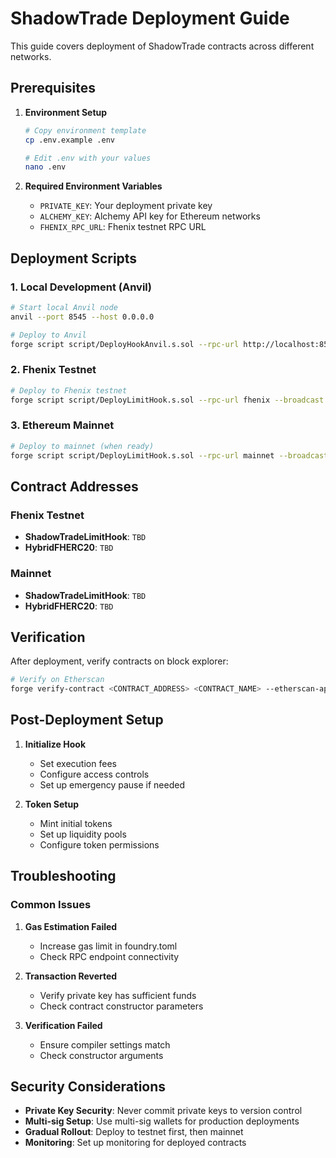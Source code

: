 # ShadowTrade Deployment Guide

This guide covers deployment of ShadowTrade contracts across different networks.

## Prerequisites

1. **Environment Setup**
   ```bash
   # Copy environment template
   cp .env.example .env
   
   # Edit .env with your values
   nano .env
   ```

2. **Required Environment Variables**
   - `PRIVATE_KEY`: Your deployment private key
   - `ALCHEMY_KEY`: Alchemy API key for Ethereum networks
   - `FHENIX_RPC_URL`: Fhenix testnet RPC URL

## Deployment Scripts

### 1. Local Development (Anvil)

```bash
# Start local Anvil node
anvil --port 8545 --host 0.0.0.0

# Deploy to Anvil
forge script script/DeployHookAnvil.s.sol --rpc-url http://localhost:8545 --broadcast
```

### 2. Fhenix Testnet

```bash
# Deploy to Fhenix testnet
forge script script/DeployLimitHook.s.sol --rpc-url fhenix --broadcast
```

### 3. Ethereum Mainnet

```bash
# Deploy to mainnet (when ready)
forge script script/DeployLimitHook.s.sol --rpc-url mainnet --broadcast
```

## Contract Addresses

### Fhenix Testnet
- **ShadowTradeLimitHook**: `TBD`
- **HybridFHERC20**: `TBD`

### Mainnet
- **ShadowTradeLimitHook**: `TBD`
- **HybridFHERC20**: `TBD`

## Verification

After deployment, verify contracts on block explorer:

```bash
# Verify on Etherscan
forge verify-contract <CONTRACT_ADDRESS> <CONTRACT_NAME> --etherscan-api-key $ETHERSCAN_API_KEY
```

## Post-Deployment Setup

1. **Initialize Hook**
   - Set execution fees
   - Configure access controls
   - Set up emergency pause if needed

2. **Token Setup**
   - Mint initial tokens
   - Set up liquidity pools
   - Configure token permissions

## Troubleshooting

### Common Issues

1. **Gas Estimation Failed**
   - Increase gas limit in foundry.toml
   - Check RPC endpoint connectivity

2. **Transaction Reverted**
   - Verify private key has sufficient funds
   - Check contract constructor parameters

3. **Verification Failed**
   - Ensure compiler settings match
   - Check constructor arguments

## Security Considerations

- **Private Key Security**: Never commit private keys to version control
- **Multi-sig Setup**: Use multi-sig wallets for production deployments
- **Gradual Rollout**: Deploy to testnet first, then mainnet
- **Monitoring**: Set up monitoring for deployed contracts

